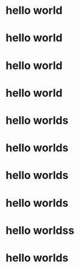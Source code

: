 # hello world
# hello world
# hello world
# hello world
# hello worlds
# hello worlds
# hello worlds
# hello worlds
# hello worldss
# hello worlds
